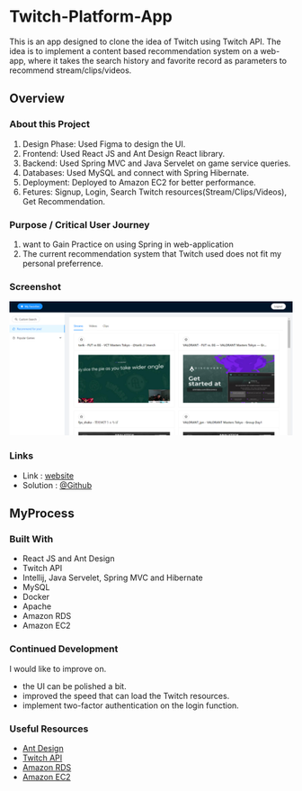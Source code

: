 # Twitch-Platform-App
This is an app designed to clone the idea of Twitch using Twitch API. The idea is to implement a content based recommendation system on a web-app, where it takes the search history and favorite record as parameters to recommend stream/clips/videos.


## Overview
### About this Project
1. Design Phase: Used Figma to design the UI.
2. Frontend: Used React JS and Ant Design React library.
3. Backend: Used Spring MVC and Java Servelet on game service queries.
4. Databases: Used MySQL and connect with Spring Hibernate.
5. Deployment: Deployed to Amazon EC2 for better performance.
6. Fetures: Signup, Login, Search Twitch resources(Stream/Clips/Videos), Get Recommendation.

### Purpose / Critical User Journey
1. want to Gain Practice on using Spring in web-application
2. The current recommendation system that Twitch used does not fit my personal preferrence.

### Screenshot
![My Image](Twitch.PNG)

### Links
* Link      : [website](http://3.145.56.163/)
* Solution  : [@Github](https://github.com/catfish0w0/twitch-platform-app)

## MyProcess
### Built With
* React JS and Ant Design
* Twitch API
* Intellij, Java Servelet, Spring MVC and Hibernate
* MySQL
* Docker
* Apache
* Amazon RDS
* Amazon EC2

### Continued Development
I would like to improve on.
* the UI can be polished a bit.
* improved the speed that can load the Twitch resources.
* implement two-factor authentication on the login function.

### Useful Resources
* [Ant Design](https://ant.design/docs/react/introduce)
* [Twitch API](https://dev.twitch.tv/docs/api/)
* [Amazon RDS](https://aws.amazon.com/rds/)
* [Amazon EC2](https://aws.amazon.com/ec2/)

